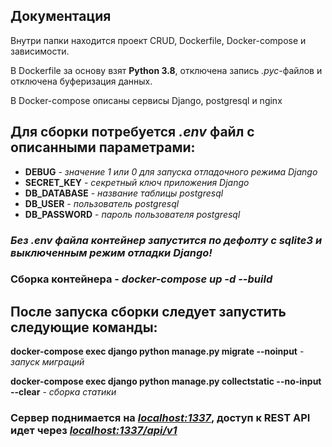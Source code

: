 ## Документация

Внутри папки находится проект CRUD, Dockerfile, Docker-compose и зависимости.

В Dockerfile за основу взят **Python 3.8**, отключена запись *.pyc*-файлов и отключена буферизация данных.

В Docker-compose описаны сервисы Django, postgresql и nginx

## Для сборки потребуется *.env* файл с описанными параметрами:
- **DEBUG** - *значение 1 или 0 для запуска отладочного режима Django*
- **SECRET_KEY** - *секретный ключ приложения Django*
- **DB_DATABASE** - *название таблицы postgresql*
- **DB_USER** - *пользователь postgresql*
- **DB_PASSWORD** - *пароль пользователя postgresql*
### _Без .env файла контейнер запустится по дефолту с sqlite3 и выключенным режим отладки Django!_

### Сборка контейнера - _docker-compose up -d --build_

## После запуска сборки следует запустить следующие команды:

**docker-compose exec django python manage.py migrate --noinput** - *запуск миграций*

**docker-compose exec django python manage.py collectstatic --no-input --clear** - *сборка статики*

### Сервер поднимается на *[localhost:1337](localhost:1337)*, доступ к REST API идет через *[localhost:1337/api/v1](localhost:1337/api/v1)*
